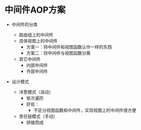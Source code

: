 # 中间件AOP方案

*   中间件的分类
    *   路由组上的中间件
    *   具体视图上的中间件
        *   方案一：将中间件和视图函数认作一样的东西
        *   方案二：将中间件与视图函数分离
    *   其它中间件
        *   内部中间件
        *   外部中间件

*   设计模式
    *   洋葱模式（自动）
        *   依次遍历
        *   好处：
            *   不区分视图函数和中间件，实现视图上的中间件很方便
    *   责任链模式（手动）
        *   拼接而成